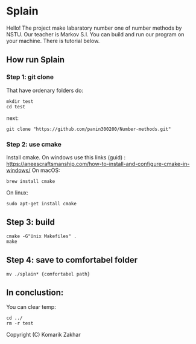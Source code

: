 # Splain
Hello! The project make labaratory number one of number methods by NSTU. Our teacher is Markov S.I.
You can build and run our program on your machine. There is tutorial below.
## How run Splain
### Step 1: git clone
That have ordenary folders do:
```
mkdir test
cd test
```
next:
```
git clone "https://github.com/panin300200/Number-methods.git"
```
### Step 2: use cmake
Install cmake.
On windows use this links (guid) : https://aneescraftsmanship.com/how-to-install-and-configure-cmake-in-windows/
On macOS:
```
brew install cmake
```
On linux:
```
sudo apt-get install cmake
```
## Step 3: build
```
cmake -G"Unix Makefiles" .
make
```
## Step 4: save to comfortabel folder
```
mv ./splain* {comfortabel path}
```
## In conclustion:
You can clear temp:
```
cd ../
rm -r test
```

Copyright (C) Komarik Zakhar
